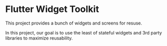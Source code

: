 # Flutter Widget Toolkit

This project provides a bunch of widgets and screens for resuse.

In this project, our goal is to use the least of stateful widgets and 3rd party libraries to maximize reusability.
